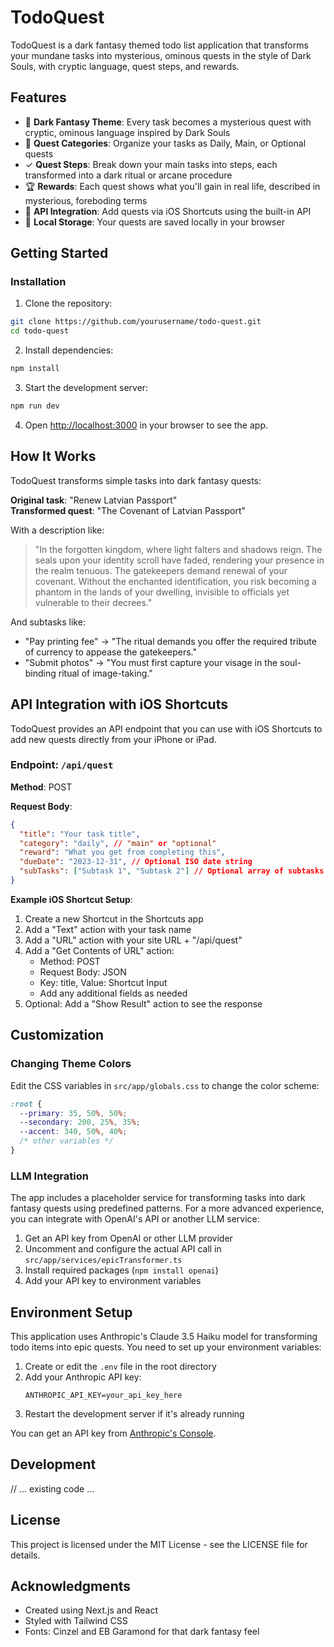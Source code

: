 # TodoQuest

TodoQuest is a dark fantasy themed todo list application that transforms your mundane tasks into mysterious, ominous quests in the style of Dark Souls, with cryptic language, quest steps, and rewards.

## Features

- 🏰 **Dark Fantasy Theme**: Every task becomes a mysterious quest with cryptic, ominous language inspired by Dark Souls
- 📜 **Quest Categories**: Organize your tasks as Daily, Main, or Optional quests
- ✓ **Quest Steps**: Break down your main tasks into steps, each transformed into a dark ritual or arcane procedure
- 🏆 **Rewards**: Each quest shows what you'll gain in real life, described in mysterious, foreboding terms
- 📱 **API Integration**: Add quests via iOS Shortcuts using the built-in API
- 💾 **Local Storage**: Your quests are saved locally in your browser

## Getting Started

### Installation

1. Clone the repository:
```bash
git clone https://github.com/yourusername/todo-quest.git
cd todo-quest
```

2. Install dependencies:
```bash
npm install
```

3. Start the development server:
```bash
npm run dev
```

4. Open [http://localhost:3000](http://localhost:3000) in your browser to see the app.

## How It Works

TodoQuest transforms simple tasks into dark fantasy quests:

**Original task**: "Renew Latvian Passport"  
**Transformed quest**: "The Covenant of Latvian Passport"

With a description like:
> "In the forgotten kingdom, where light falters and shadows reign. The seals upon your identity scroll have faded, rendering your presence in the realm tenuous. The gatekeepers demand renewal of your covenant. Without the enchanted identification, you risk becoming a phantom in the lands of your dwelling, invisible to officials yet vulnerable to their decrees."

And subtasks like:
- "Pay printing fee" → "The ritual demands you offer the required tribute of currency to appease the gatekeepers."
- "Submit photos" → "You must first capture your visage in the soul-binding ritual of image-taking."

## API Integration with iOS Shortcuts

TodoQuest provides an API endpoint that you can use with iOS Shortcuts to add new quests directly from your iPhone or iPad.

### Endpoint: `/api/quest`

**Method**: POST

**Request Body**:
```json
{
  "title": "Your task title",
  "category": "daily", // "main" or "optional"
  "reward": "What you get from completing this",
  "dueDate": "2023-12-31", // Optional ISO date string
  "subTasks": ["Subtask 1", "Subtask 2"] // Optional array of subtasks
}
```

**Example iOS Shortcut Setup**:
1. Create a new Shortcut in the Shortcuts app
2. Add a "Text" action with your task name
3. Add a "URL" action with your site URL + "/api/quest"
4. Add a "Get Contents of URL" action:
   - Method: POST
   - Request Body: JSON
   - Key: title, Value: Shortcut Input
   - Add any additional fields as needed
5. Optional: Add a "Show Result" action to see the response

## Customization

### Changing Theme Colors

Edit the CSS variables in `src/app/globals.css` to change the color scheme:

```css
:root {
  --primary: 35, 50%, 50%;
  --secondary: 200, 25%, 35%;
  --accent: 340, 50%, 40%;
  /* other variables */
}
```

### LLM Integration

The app includes a placeholder service for transforming tasks into dark fantasy quests using predefined patterns. For a more advanced experience, you can integrate with OpenAI's API or another LLM service:

1. Get an API key from OpenAI or other LLM provider
2. Uncomment and configure the actual API call in `src/app/services/epicTransformer.ts`
3. Install required packages (`npm install openai`)
4. Add your API key to environment variables

## Environment Setup

This application uses Anthropic's Claude 3.5 Haiku model for transforming todo items into epic quests. You need to set up your environment variables:

1. Create or edit the `.env` file in the root directory
2. Add your Anthropic API key:
   ```
   ANTHROPIC_API_KEY=your_api_key_here
   ```
3. Restart the development server if it's already running

You can get an API key from [Anthropic's Console](https://console.anthropic.com/).

## Development

// ... existing code ...

## License

This project is licensed under the MIT License - see the LICENSE file for details.

## Acknowledgments

- Created using Next.js and React
- Styled with Tailwind CSS
- Fonts: Cinzel and EB Garamond for that dark fantasy feel
